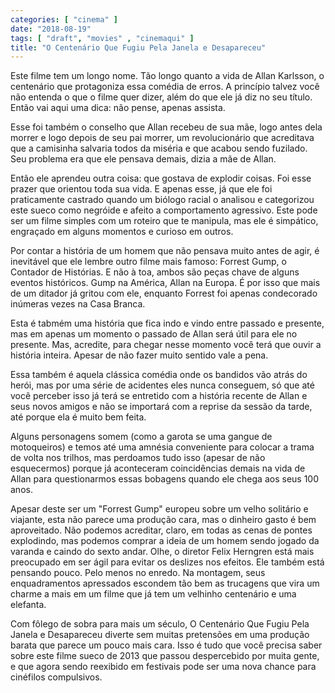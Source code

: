 ```yaml
---
categories: [ "cinema" ]
date: "2018-08-19"
tags: [ "draft", "movies" , "cinemaqui" ]
title: "O Centenário Que Fugiu Pela Janela e Desapareceu"
---
```

Este filme tem um longo nome. Tão longo quanto a vida de Allan Karlsson,
o centenário que protagoniza essa comédia de erros. A princípio talvez
você não entenda o que o filme quer dizer, além do que ele já diz
no seu título. Então vai aqui uma dica: não pense, apenas assista.

Esse foi também o conselho que Allan recebeu de sua mãe, logo antes
dela morrer e logo depois de seu pai morrer, um revolucionário que
acreditava que a camisinha salvaria todos da miséria e que acabou sendo
fuzilado. Seu problema era que ele pensava demais, dizia a mãe de Allan.

Então ele aprendeu outra coisa: que gostava de explodir coisas. Foi
esse prazer que orientou toda sua vida. E apenas esse, já que ele foi
praticamente castrado quando um biólogo racial o analisou e categorizou
este sueco como negróide e afeito a comportamento agressivo. Este
pode ser um filme simples com um roteiro que te manipula, mas ele é
simpático, engraçado em alguns momentos e curioso em outros.

Por contar a história de um homem que não pensava muito antes de agir,
é inevitável que ele lembre outro filme mais famoso: Forrest Gump,
o Contador de Histórias. E não à toa, ambos são peças chave de
alguns eventos históricos. Gump na América, Allan na Europa. É por
isso que mais de um ditador já gritou com ele, enquanto Forrest foi
apenas condecorado inúmeras vezes na Casa Branca.

Esta é tabmém uma história que fica indo e vindo entre passado e
presente, mas em apenas um momento o passado de Allan será útil para
ele no presente. Mas, acredite, para chegar nesse momento você terá
que ouvir a história inteira. Apesar de não fazer muito sentido vale
a pena.

Essa também é aquela clássica comédia onde os bandidos vão atrás
do herói, mas por uma série de acidentes eles nunca conseguem, só
que até você perceber isso já terá se entretido com a história
recente de Allan e seus novos amigos e não se importará com a reprise
da sessão da tarde, até porque ela é muito bem feita.

Alguns personagens somem (como a garota se uma gangue de motoqueiros)
e temos até uma amnésia conveniente para colocar a trama de volta nos
trilhos, mas perdoamos tudo isso (apesar de não esquecermos) porque já
aconteceram coincidências demais na vida de Allan para questionarmos
essas bobagens quando ele chega aos seus 100 anos.

Apesar deste ser um "Forrest Gump" europeu sobre um velho solitário
e viajante, esta não parece uma produção cara, mas o dinheiro gasto
é bem aproveitado. Não podemos acreditar, claro, em todas as cenas de
pontes explodindo, mas podemos comprar a ideia de um homem sendo jogado
da varanda e caindo do sexto andar. Olhe, o diretor Felix Herngren está
mais preocupado em ser ágil para evitar os deslizes nos efeitos. Ele
também está pensando pouco. Pelo menos no enredo. Na montagem, seus
enquadramentos apressados escondem tão bem as trucagens que vira um
charme a mais em um filme que já tem um velhinho centenário e uma
elefanta.

Com fôlego de sobra para mais um século, O Centenário Que Fugiu Pela
Janela e Desapareceu diverte sem muitas pretensões em uma produção
barata que parece um pouco mais cara. Isso é tudo que você precisa saber
sobre este filme sueco de 2013 que passou despercebido por muita gente,
e que agora sendo reexibido em festivais pode ser uma nova chance para
cinéfilos compulsivos.
